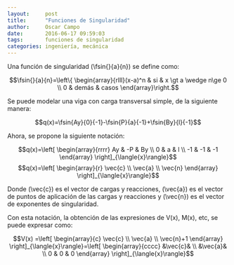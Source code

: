 ```yaml
---
layout:     post
title:      "Funciones de Singularidad"
author:     Oscar Campo
date:       2016-06-17 09:59:03
tags:       funciones de singularidad
categories: ingeniería, mecánica
---
```


$$\newcommand{\fsin}[3]{#1\left\langle x-#2\right\rangle^{#3}} $$

Una función de singularidad \(\fsin{}{a}{n}\) se define como:

$$\fsin{}{a}{n}=\left\{ \begin{array}{rlll}(x-a)^n & si & x \gt a \wedge n\ge 0 \\ 0 & demás & casos \end{array}\right.$$

Se puede modelar una viga con carga transversal simple, de la siguiente manera:

$$q(x)=\fsin{Ay}{0}{-1}-\fsin{P}{a}{-1}+\fsin{By}{l}{-1}$$

Ahora, se propone la siguiente notación:

$$q(x)=\left[ \begin{array}{rrrr} Ay & -P & By \\ 0 & a & l \\ -1 & -1 & -1 \end{array} \right]_{\langle{x}\rangle}$$
$$q(x)=\left[ \begin{array}{r} \vec{c} \\ \vec{a} \\ \vec{n} \end{array} \right]_{\langle{x}\rangle}$$

Donde \(\vec{c}\) es el vector de cargas y reacciones, \(\vec{a}\) es el vector de puntos de aplicación de las cargas y reacciones y \(\vec{n}\) es el vector de exponentes de singularidad.

Con esta notación, la obtención de las expresiones de V(x), M(x), etc, se puede expresar como:

$$V(x) =\left[ \begin{array}{c} \vec{c} \\ \vec{a} \\ \vec{n}+1 \end{array} \right]_{\langle{x}\rangle}=\left[ \begin{array}{cccc} &\vec{c}& \\ &\vec{a}& \\ 0 & 0 & 0 \end{array} \right]_{\langle{x}\rangle}$$
